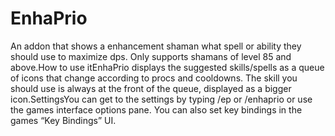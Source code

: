 # EnhaPrio

An addon that shows a enhancement shaman what spell or ability they should use to maximize dps. Only supports shamans of level 85 and above.How to use itEnhaPrio displays the suggested skills/spells as a queue of icons that change according to procs and cooldowns. The skill you should use is always at the front of the queue, displayed as a bigger icon.SettingsYou can get to the settings by typing /ep or /enhaprio or use the games interface options pane. You can also set key bindings in the games “Key Bindings” UI.
